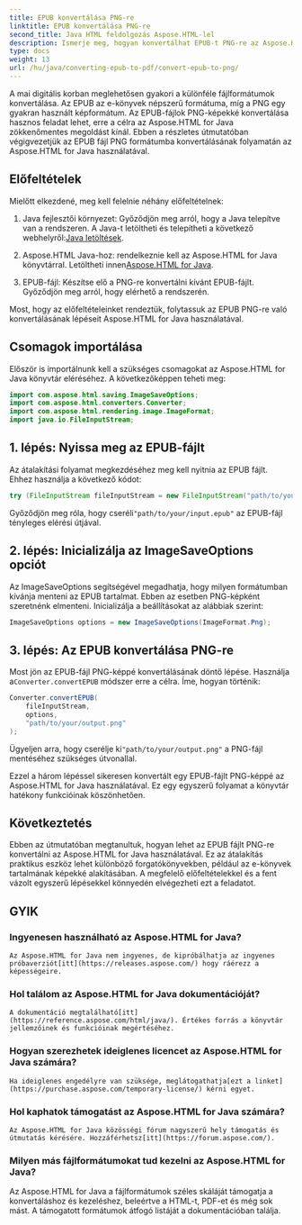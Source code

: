 ```yaml
---
title: EPUB konvertálása PNG-re
linktitle: EPUB konvertálása PNG-re
second_title: Java HTML feldolgozás Aspose.HTML-lel
description: Ismerje meg, hogyan konvertálhat EPUB-t PNG-re az Aspose.HTML for Java használatával. Kövesse lépésenkénti útmutatónkat, és tegye vonzóvá e-könyveinek tartalmát.
type: docs
weight: 13
url: /hu/java/converting-epub-to-pdf/convert-epub-to-png/
---
```


A mai digitális korban meglehetősen gyakori a különféle fájlformátumok konvertálása. Az EPUB az e-könyvek népszerű formátuma, míg a PNG egy gyakran használt képformátum. Az EPUB-fájlok PNG-képekké konvertálása hasznos feladat lehet, erre a célra az Aspose.HTML for Java zökkenőmentes megoldást kínál. Ebben a részletes útmutatóban végigvezetjük az EPUB fájl PNG formátumba konvertálásának folyamatán az Aspose.HTML for Java használatával.

## Előfeltételek

Mielőtt elkezdené, meg kell felelnie néhány előfeltételnek:

1.  Java fejlesztői környezet: Győződjön meg arról, hogy a Java telepítve van a rendszeren. A Java-t letöltheti és telepítheti a következő webhelyről:[Java letöltések](https://www.oracle.com/java/technologies/javase-downloads.html).

2.  Aspose.HTML Java-hoz: rendelkeznie kell az Aspose.HTML for Java könyvtárral. Letöltheti innen[Aspose.HTML for Java](https://releases.aspose.com/html/java/).

3. EPUB-fájl: Készítse elő a PNG-re konvertálni kívánt EPUB-fájlt. Győződjön meg arról, hogy elérhető a rendszerén.

Most, hogy az előfeltételeinket rendeztük, folytassuk az EPUB PNG-re való konvertálásának lépéseit Aspose.HTML for Java használatával.

## Csomagok importálása

Először is importálnunk kell a szükséges csomagokat az Aspose.HTML for Java könyvtár eléréséhez. A következőképpen teheti meg:

```java
import com.aspose.html.saving.ImageSaveOptions;
import com.aspose.html.converters.Converter;
import com.aspose.html.rendering.image.ImageFormat;
import java.io.FileInputStream;
```

## 1. lépés: Nyissa meg az EPUB-fájlt

Az átalakítási folyamat megkezdéséhez meg kell nyitnia az EPUB fájlt. Ehhez használja a következő kódot:

```java
try (FileInputStream fileInputStream = new FileInputStream("path/to/your/input.epub")) {
```

 Győződjön meg róla, hogy cseréli`"path/to/your/input.epub"` az EPUB-fájl tényleges elérési útjával.

## 2. lépés: Inicializálja az ImageSaveOptions opciót

Az ImageSaveOptions segítségével megadhatja, hogy milyen formátumban kívánja menteni az EPUB tartalmat. Ebben az esetben PNG-képként szeretnénk elmenteni. Inicializálja a beállításokat az alábbiak szerint:

```java
ImageSaveOptions options = new ImageSaveOptions(ImageFormat.Png);
```

## 3. lépés: Az EPUB konvertálása PNG-re

 Most jön az EPUB-fájl PNG-képpé konvertálásának döntő lépése. Használja a`Converter.convertEPUB` módszer erre a célra. Íme, hogyan történik:

```java
Converter.convertEPUB(
    fileInputStream,
    options,
    "path/to/your/output.png"
);
```

 Ügyeljen arra, hogy cserélje ki`"path/to/your/output.png"` a PNG-fájl mentéséhez szükséges útvonallal.

Ezzel a három lépéssel sikeresen konvertált egy EPUB-fájlt PNG-képpé az Aspose.HTML for Java használatával. Ez egy egyszerű folyamat a könyvtár hatékony funkcióinak köszönhetően.

## Következtetés

Ebben az útmutatóban megtanultuk, hogyan lehet az EPUB fájlt PNG-re konvertálni az Aspose.HTML for Java használatával. Ez az átalakítás praktikus eszköz lehet különböző forgatókönyvekben, például az e-könyvek tartalmának képekké alakításában. A megfelelő előfeltételekkel és a fent vázolt egyszerű lépésekkel könnyedén elvégezheti ezt a feladatot.

## GYIK

### Ingyenesen használható az Aspose.HTML for Java?
    Az Aspose.HTML for Java nem ingyenes, de kipróbálhatja az ingyenes próbaverziót[itt](https://releases.aspose.com/) hogy ráérezz a képességeire.

### Hol találom az Aspose.HTML for Java dokumentációját?
    A dokumentáció megtalálható[itt](https://reference.aspose.com/html/java/). Értékes forrás a könyvtár jellemzőinek és funkcióinak megértéséhez.

### Hogyan szerezhetek ideiglenes licencet az Aspose.HTML for Java számára?
    Ha ideiglenes engedélyre van szüksége, meglátogathatja[ezt a linket](https://purchase.aspose.com/temporary-license/) kérni egyet.

### Hol kaphatok támogatást az Aspose.HTML for Java számára?
    Az Aspose.HTML for Java közösségi fórum nagyszerű hely támogatás és útmutatás kérésére. Hozzáférhetsz[itt](https://forum.aspose.com/).

### Milyen más fájlformátumokat tud kezelni az Aspose.HTML for Java?
   Az Aspose.HTML for Java a fájlformátumok széles skáláját támogatja a konvertáláshoz és kezeléshez, beleértve a HTML-t, PDF-et és még sok mást. A támogatott formátumok átfogó listáját a dokumentációban találja.